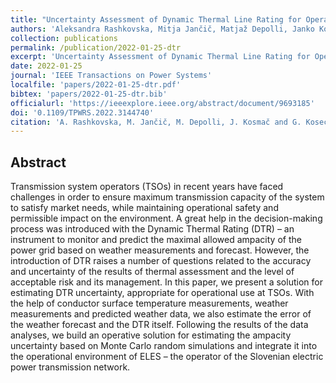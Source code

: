 ```yaml
---
title: "Uncertainty Assessment of Dynamic Thermal Line Rating for Operational Use at Transmission System Operators"
authors: 'Aleksandra Rashkovska, Mitja Jančič, Matjaž Depolli, Janko Kosmač, Gregor Kosec'
collection: publications
permalink: /publication/2022-01-25-dtr
excerpt: 'Uncertainty Assessment of Dynamic Thermal Line Rating for Operational Use at Transmission System Operators.'
date: 2022-01-25
journal: 'IEEE Transactions on Power Systems'
localfile: 'papers/2022-01-25-dtr.pdf'
bibtex: 'papers/2022-01-25-dtr.bib'
officialurl: 'https://ieeexplore.ieee.org/abstract/document/9693185'
doi: '0.1109/TPWRS.2022.3144740'
citation: 'A. Rashkovska, M. Jančič, M. Depolli, J. Kosmač and G. Kosec, "Uncertainty Assessment of Dynamic Thermal Line Rating for Operational Use at Transmission System Operators," in IEEE Transactions on Power Systems, vol. 37, no. 6, pp. 4642-4650, Nov. 2022, doi: 10.1109/TPWRS.2022.3144740.'
---
```


## Abstract

Transmission system operators (TSOs) in recent years have faced challenges in order to ensure maximum transmission capacity of the system to satisfy market needs, while maintaining operational safety and permissible impact on the environment. A great help in the decision-making process was introduced with the Dynamic Thermal Rating (DTR) – an instrument to monitor and predict the maximal allowed ampacity of the power grid based on weather measurements and forecast. However, the introduction of DTR raises a number of questions related to the accuracy and uncertainty of the results of thermal assessment and the level of acceptable risk and its management. In this paper, we present a solution for estimating DTR uncertainty, appropriate for operational use at TSOs. With the help of conductor surface temperature measurements, weather measurements and predicted weather data, we also estimate the error of the weather forecast and the DTR itself. Following the results of the data analyses, we build an operative solution for estimating the ampacity uncertainty based on Monte Carlo random simulations and integrate it into the operational environment of ELES – the operator of the Slovenian electric power transmission network.